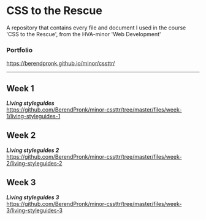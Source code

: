 # CSS to the Rescue
A repository that contains every file and document I used in the course 'CSS to the Rescue', from the HVA-minor 'Web Development'

### Portfolio  
https://berendpronk.github.io/minor/cssttr/

---

## Week 1

***Living styleguides***  
https://github.com/BerendPronk/minor-cssttr/tree/master/files/week-1/living-styleguides-1

## Week 2

***Living styleguides 2***  
https://github.com/BerendPronk/minor-cssttr/tree/master/files/week-2/living-styleguides-2

## Week 3

***Living styleguides 3***  
https://github.com/BerendPronk/minor-cssttr/tree/master/files/week-3/living-styleguides-3
